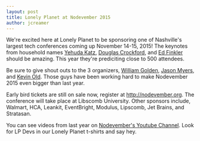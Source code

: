 ```yaml
---
layout: post
title: Lonely Planet at Nodevember 2015
author: jcreamer
---
```


We're excited here at Lonely Planet to be sponsoring one of Nashville's largest tech conferences coming up November 14-15, 2015! The keynotes from household names [Yehuda Katz](http://twitter.com/wycats), [Douglas Crockford](https://plus.google.com/+DouglasCrockfordEsq/posts), and [Ed Finkler](http://funkatron) should be amazing. This year they're prediciting close to 500 attendees.

Be sure to give shout outs to the 3 organizers, [William Golden](https://twitter.com/egdelwonk), [Jason Myers](http://twitter.com/jasonamyers), and [Kevin Old](http://twitter.com/kevinold). Those guys have been working hard to make Nodevember 2015 even bigger than last year.

Early bird tickets are still on sale now, register at http://nodevember.org. The conference will take place at Libscomb University. Other sponsors include, Walmart, HCA, Leankit, EventBright, Modulus, Lipscomb, Jet Brains, and Stratasan. 

You can see videos from last year on [Nodevember's Youtube Channel](https://www.youtube.com/user/nodevember). Look for LP Devs in our Lonely Planet t-shirts and say hey.
